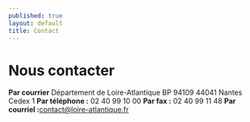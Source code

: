 ```yaml
---
published: true
layout: default
title: Contact
---
```


# Nous contacter #

**Par courrier**
Département de Loire-Atlantique
BP 94109
44041 Nantes Cedex 1
**Par téléphone :** 02 40 99 10 00
**Par fax :** 02 40 99 11 48
**Par courriel :**[contact@loire-atlantique.fr](mailto:contact@loire-atlantique.fr)


